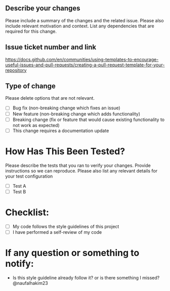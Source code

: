 ## Describe your changes

Please include a summary of the changes and the related issue. Please also include relevant motivation and context. List any dependencies that are required for this change.

## Issue ticket number and link
https://docs.github.com/en/communities/using-templates-to-encourage-useful-issues-and-pull-requests/creating-a-pull-request-template-for-your-repository

## Type of change

Please delete options that are not relevant.

- [ ] Bug fix (non-breaking change which fixes an issue)
- [ ] New feature (non-breaking change which adds functionality)
- [ ] Breaking change (fix or feature that would cause existing functionality to not work as expected)
- [ ] This change requires a documentation update

# How Has This Been Tested?

Please describe the tests that you ran to verify your changes. Provide instructions so we can reproduce. Please also list any relevant details for your test configuration

- [ ] Test A
- [ ] Test B

# Checklist:

- [ ] My code follows the style guidelines of this project
- [ ] I have performed a self-review of my code

# If any question or something to notify:
- Is this style guideline already follow it? or is there something I missed? @naufalhakim23 

